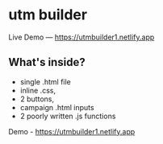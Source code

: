 # utm builder 

Live Demo — https://utmbuilder1.netlify.app

## What's inside? 

- single .html file
- inline .css, 
- 2 buttons, 
- campaign .html inputs 
- 2 poorly written .js functions

Demo - https://utmbuilder1.netlify.app
